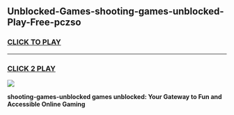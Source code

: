 
## Unblocked-Games-shooting-games-unblocked-Play-Free-pczso
<h3>
<a href="https://premium76.site?title=shooting-games-unblocked&ref=10A">CLICK TO PLAY</a></h3>
<hr>

<h3>
<a href="https://premium76.site?title=shooting-games-unblocked&ref=10A">CLICK 2 PLAY</a>
  
</h3>

<a href="https://premium76.site?title=shooting-games-unblocked&ref=10A"><img src="https://clearcache.store/games.png"></a>


**shooting-games-unblocked games unblocked: Your Gateway to Fun and Accessible Online Gaming**
